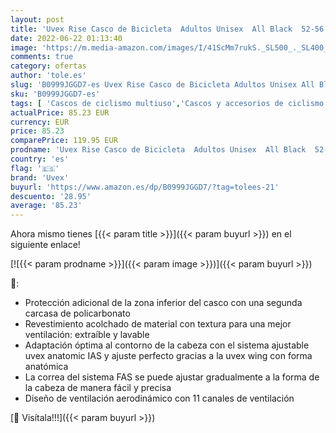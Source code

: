 ```yaml
---
layout: post
title: 'Uvex Rise Casco de Bicicleta  Adultos Unisex  All Black  52-56 cm'
date: 2022-06-22 01:13:40
image: 'https://m.media-amazon.com/images/I/41ScMm7rukS._SL500_._SL400_.jpg'
comments: true
category: ofertas
author: 'tole.es'
slug: 'B0999JGGD7-es Uvex Rise Casco de Bicicleta Adultos Unisex All Black...'
sku: 'B0999JGGD7-es'
tags: [ 'Cascos de ciclismo multiuso','Cascos y accesorios de ciclismo','Ciclismo','Deportes y aire libre','Ropa y equipo para deportes','bicicleta','uvex','🇪🇸', ]
actualPrice: 85.23 EUR
currency: EUR
price: 85.23
comparePrice: 119.95 EUR
prodname: 'Uvex Rise Casco de Bicicleta  Adultos Unisex  All Black  52-56 cm'
country: 'es'
flag: '🇪🇸'
brand: 'Uvex'
buyurl: 'https://www.amazon.es/dp/B0999JGGD7/?tag=tolees-21'
descuento: '28.95'
average: '85.23'
---
```


Ahora mismo tienes [{{< param title >}}]({{< param buyurl >}}) en el siguiente enlace!

[![{{< param prodname >}}]({{< param image >}})]({{< param buyurl >}})

🔎:

- Protección adicional de la zona inferior del casco con una segunda carcasa de policarbonato
- Revestimiento acolchado de material con textura para una mejor ventilación: extraíble y lavable
- Adaptación óptima al contorno de la cabeza con el sistema ajustable uvex anatomic IAS y ajuste perfecto gracias a la uvex wing con forma anatómica
- La correa del sistema FAS se puede ajustar gradualmente a la forma de la cabeza de manera fácil y precisa
- Diseño de ventilación aerodinámico con 11 canales de ventilación

[🛒 Visítala!!!]({{< param buyurl >}})
